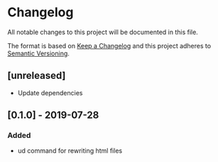 # Changelog
All notable changes to this project will be documented in this file.

The format is based
on [Keep a Changelog](http://keepachangelog.com/en/1.0.0/) and this
project adheres
to [Semantic Versioning](http://semver.org/spec/v2.0.0.html).

## [unreleased]

- Update dependencies

## [0.1.0] - 2019-07-28
### Added

- ud command for rewriting html files

